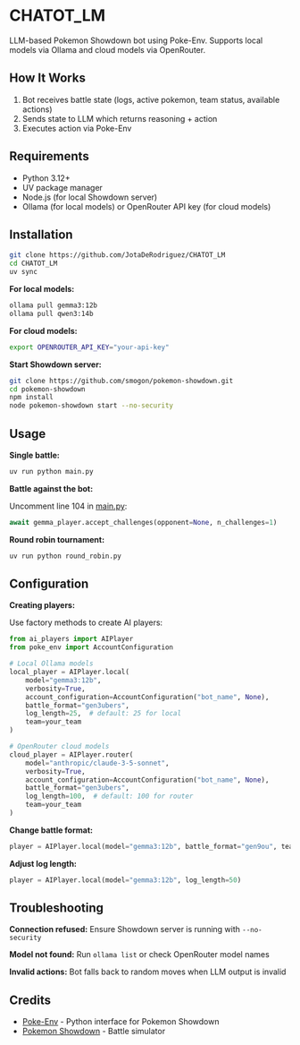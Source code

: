 # CHATOT_LM

LLM-based Pokemon Showdown bot using Poke-Env. Supports local models via Ollama and cloud models via OpenRouter.

## How It Works

1. Bot receives battle state (logs, active pokemon, team status, available actions)
2. Sends state to LLM which returns reasoning + action
3. Executes action via Poke-Env

## Requirements

- Python 3.12+
- UV package manager
- Node.js (for local Showdown server)
- Ollama (for local models) or OpenRouter API key (for cloud models)

## Installation

```bash
git clone https://github.com/JotaDeRodriguez/CHATOT_LM
cd CHATOT_LM
uv sync
```

**For local models:**
```bash
ollama pull gemma3:12b
ollama pull qwen3:14b
```

**For cloud models:**
```bash
export OPENROUTER_API_KEY="your-api-key"
```

**Start Showdown server:**
```bash
git clone https://github.com/smogon/pokemon-showdown.git
cd pokemon-showdown
npm install
node pokemon-showdown start --no-security
```

## Usage

**Single battle:**
```bash
uv run python main.py
```

**Battle against the bot:**

Uncomment line 104 in [main.py](main.py):
```python
await gemma_player.accept_challenges(opponent=None, n_challenges=1)
```

**Round robin tournament:**
```bash
uv run python round_robin.py
```

## Configuration

**Creating players:**

Use factory methods to create AI players:

```python
from ai_players import AIPlayer
from poke_env import AccountConfiguration

# Local Ollama models
local_player = AIPlayer.local(
    model="gemma3:12b",
    verbosity=True,
    account_configuration=AccountConfiguration("bot_name", None),
    battle_format="gen3ubers",
    log_length=25,  # default: 25 for local
    team=your_team
)

# OpenRouter cloud models
cloud_player = AIPlayer.router(
    model="anthropic/claude-3-5-sonnet",
    verbosity=True,
    account_configuration=AccountConfiguration("bot_name", None),
    battle_format="gen3ubers",
    log_length=100,  # default: 100 for router
    team=your_team
)
```

**Change battle format:**
```python
player = AIPlayer.local(model="gemma3:12b", battle_format="gen9ou", team=your_team)
```

**Adjust log length:**
```python
player = AIPlayer.local(model="gemma3:12b", log_length=50)
```

## Troubleshooting

**Connection refused:** Ensure Showdown server is running with `--no-security`

**Model not found:** Run `ollama list` or check OpenRouter model names

**Invalid actions:** Bot falls back to random moves when LLM output is invalid

## Credits

- [Poke-Env](https://github.com/hsahovic/poke-env) - Python interface for Pokemon Showdown
- [Pokemon Showdown](https://github.com/smogon/pokemon-showdown) - Battle simulator
